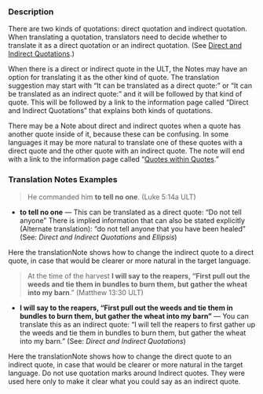 ### Description

There are two kinds of quotations: direct quotation and indirect quotation. When translating a quotation, translators need to decide whether to translate it as a direct quotation or an indirect quotation. (See [Direct and Indirect Quotations](../figs-quotations/01.md).)

When there is a direct or indirect quote in the ULT, the Notes may have an option for translating it as the other kind of quote. The translation suggestion may start with “It can be translated as a direct quote:” or “It can be translated as an indirect quote:” and it will be followed by that kind of quote. This will be followed by a link to the information page called “Direct and Indirect Quotations” that explains both kinds of quotations.

There may be a Note about direct and indirect quotes when a quote has another quote inside of it, because these can be confusing. In some languages it may be more natural to translate one of these quotes with a direct quote and the other quote with an indirect quote. The note will end with a link to the information page called “[Quotes within Quotes](../figs-quotesinquotes/01.md).”

### Translation Notes Examples

> He commanded him **to tell no one**. (Luke 5:14a ULT)

* **to tell no one** — This can be translated as a direct quote: “Do not tell anyone” There is implied information that can also be stated explicitly (Alternate translation): “do not tell anyone that you have been healed” (See: *Direct and Indirect Quotations* and *Ellipsis*)

Here the translationNote shows how to change the indirect quote to a direct quote, in case that would be clearer or more natural in the target language.

> At the time of the harvest **I will say to the reapers, “First pull out the weeds and tie them in bundles to burn them, but gather the wheat into my barn**.” (Matthew 13:30 ULT)

* **I will say to the reapers, “First pull out the weeds and tie them in bundles to burn them, but gather the wheat into my barn”** — You can translate this as an indirect quote: “I will tell the reapers to first gather up the weeds and tie them in bundles to burn them, but gather the wheat into my barn.” (See: *Direct and Indirect Quotations*)

Here the translationNote shows how to change the direct quote to an indirect quote, in case that would be clearer or more natural in the target language. Do not use quotation marks around Indirect quotes. They were used here only to make it clear what you could say as an indirect quote.

